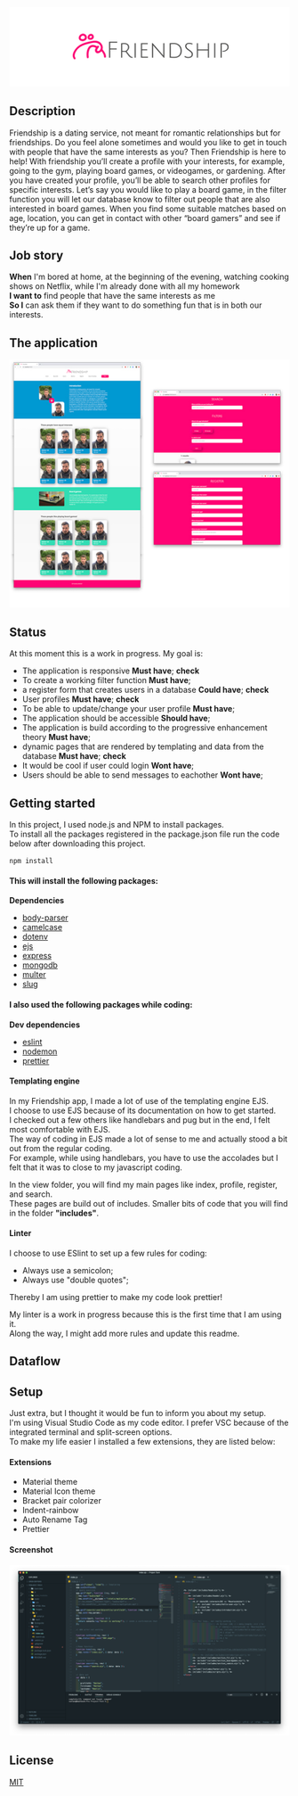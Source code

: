 ![logo friendship](https://raw.githubusercontent.com/NathanNeelis/Project-Tech/master/Styleguide/guide/Friendship_logo-full-RGB_2.jpg)

## Description

Friendship is a dating service, not meant for romantic relationships but for friendships. Do you feel alone sometimes and would you like to get in touch with people that have the same interests as you? Then Friendship is here to help! With friendship you’ll create a profile with your interests, for example, going to the gym, playing board games, or videogames, or gardening. After you have created your profile, you’ll be able to search other profiles for specific interests. Let’s say you would like to play a board game, in the filter function you will let our database know to filter out people that are also interested in board games. When you find some suitable matches based on age, location, you can get in contact with other “board gamers” and see if they’re up for a game.

## Job story

**When** I'm bored at home, at the beginning of the evening, watching cooking shows on Netflix, while I'm already done with all my homework  
**I want to** find people that have the same interests as me  
**So I** can ask them if they want to do something fun that is in both our interests.

## The application

![Screenshots of early app version](https://github.com/NathanNeelis/Project-Tech/blob/master/Styleguide/app/app.jpg)

## Status

At this moment this is a work in progress.
My goal is:

- The application is responsive **Must have**; **check**
- To create a working filter function **Must have**;
- a register form that creates users in a database **Could have**; **check**
- User profiles **Must have**; **check**
- To be able to update/change your user profile **Must have**;
- The application should be accessible **Should have**;
- The application is build according to the progressive enhancement theory **Must have**;
- dynamic pages that are rendered by templating and data from the database **Must have**; **check**
- It would be cool if user could login **Wont have**;
- Users should be able to send messages to eachother **Wont have**;

## Getting started

In this project, I used node.js and NPM to install packages.  
To install all the packages registered in the package.json file run the code below after downloading this project.

    npm install

#### This will install the following packages:

**Dependencies**

- [body-parser](https://www.npmjs.com/package/body-parser)
- [camelcase](https://www.npmjs.com/package/camelcase)
- [dotenv](https://www.npmjs.com/package/dotenv)
- [ejs](https://www.npmjs.com/package/ejs)
- [express](https://www.npmjs.com/package/express)
- [mongodb](https://www.npmjs.com/package/mongodb)
- [multer](https://www.npmjs.com/package/multer)
- [slug](https://www.npmjs.com/package/slug)

#### I also used the following packages while coding:

**Dev dependencies**

- [eslint](https://www.npmjs.com/package/eslint)
- [nodemon](https://www.npmjs.com/package/nodemon)
- [prettier](https://www.npmjs.com/package/prettier)

#### Templating engine

In my Friendship app, I made a lot of use of the templating engine EJS.  
I choose to use EJS because of its documentation on how to get started.  
I checked out a few others like handlebars and pug but in the end, I felt most comfortable with EJS.  
The way of coding in EJS made a lot of sense to me and actually stood a bit out from the regular coding.  
For example, while using handlebars, you have to use the accolades but I felt that it was to close to my javascript coding.

In the view folder, you will find my main pages like index, profile, register, and search.  
These pages are build out of includes. Smaller bits of code that you will find in the folder **"includes"**.

#### Linter

I choose to use ESlint to set up a few rules for coding:

- Always use a semicolon;
- Always use "double quotes";

Thereby I am using prettier to make my code look prettier!

My linter is a work in progress because this is the first time that I am using it.  
Along the way, I might add more rules and update this readme.

## Dataflow

## Setup

Just extra, but I thought it would be fun to inform you about my setup.  
I'm using Visual Studio Code as my code editor. I prefer VSC because of the integrated terminal and split-screen options.  
To make my life easier I installed a few extensions, they are listed below:

#### Extensions

- Material theme
- Material Icon theme
- Bracket pair colorizer
- Indent-rainbow
- Auto Rename Tag
- Prettier

#### Screenshot

![image](https://raw.githubusercontent.com/NathanNeelis/Project-Tech/master/Styleguide/editor/editor_nathan.png)

## License

[MIT](https://github.com/NathanNeelis/Project-Tech/blob/master/LICENSE)
